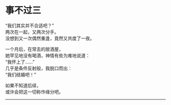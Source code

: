# 事不过三

“我们其实并不合适吧？”\
两次在一起，又两次分手。\
没想到又一次偶然重逢，竟然又共度了一夜。

一个月后，在常去的居酒屋，\
她罕见地没有喝酒，神情有些为难地说道：\
“我怀上了……”\
几乎是条件反射般，我脱口而出：\
“我们结婚吧！”

如果不知道后续，\
或许会把这一切称作缘分吧。

---
